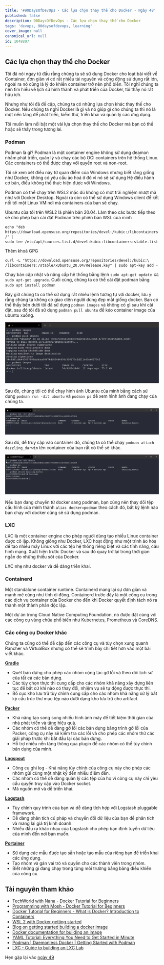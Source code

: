 ```yaml
---
title: '#90DaysOfDevOps - Các lựa chọn thay thế cho Docker - Ngày 48'
published: false
description: 90DaysOfDevOps - Các lựa chọn thay thế cho Docker
tags: 'devops, 90daysofdevops, learning'
cover_image: null
canonical_url: null
id: 1048807
---
```


## Các lựa chọn thay thế cho Docker

Tôi đã nói ngay từ đầu rằng chúng ta sẽ sử dụng Docker cho loạt bài viết về Container, đơn giản vì có rất nhiều tài nguyên và cộng động sử dụng rất lớn, ngoài ra nó cũng là lý do khiến container trở nên phổ biến. Tôi nghĩ chúng ta nên tìm hiểu về lịch sử hình thành và phát triển của Docker, tôi thấy nó rất hữu ích. 

Nhưng như tôi đã đề cập, chúng ta có những lựa chọn khác thay thế cho Docker. Nếu chúng ta nghĩ Docker là gì và nó giúp gì cho chúng ta thì nó là một nền tảng để phát triển, kiểm thử, triển khai và quản lý các ứng dụng.

Tôi muốn làm nổi bật một vài lựa chọn thay thế cho Docker mà bạn có thể hoặc sẽ thấy trong tương lai.

### Podman

Podman là gì? Podman là một container engine không sử dụng deamon nhằm phát triển, quản lý và chạy các bộ OCI containers trên hệ thống Linux. Các containers có thể được chạy với quyền root và non-root.

Tôi sẽ xem xét điều này từ quan điểm của Windows nhưng biết rằng giống như Docker, không có yêu cầu ảo hoá ở đó vì nó sẽ sử dụng Hệ điều hành cơ bản, điều không thể thực hiện được với Windows.

Podman có thể chạy trên WSL2 mặc dù không có một trải nghiệm mượt mà như với Docker Desktop. Ngoài ra còn có thể sử dụng Windows client để kết nối tới một Linux VM nơi mà containers của bạn sẽ chạy.

Ubuntu của tôi trên WSL2 là phiên bản 20.04. Làm theo các bước tiếp theo sẽ cho phép bạn cài đặt Podman trên phiên bản WSL của mình 

```Shell
echo "deb https://download.opensuse.org/repositories/devel:/kubic:/libcontainers:/stable/xUbuntu_20.04/ /" |
sudo tee /etc/apt/sources.list.d/devel:kubic:libcontainers:stable.list
```
Thêm khoá GPG

```Shell
curl -L "https://download.opensuse.org/repositories/devel:/kubic:\
/libcontainers:/stable/xUbuntu_20.04/Release.key" | sudo apt-key add -
```

Chạy bản cập nhật và nâng cấp hệ thống bằng lệnh `sudo apt-get update && sudo apt-get upgrade`. Cuối cùng, chúng ta có thể cài đặt podman bằng `sudo apt install podman`

Bây giờ chúng ta có thể sử dụng rất nhiều lệnh tương tự với docker, lưu ý rằng chúng ta không có giao diện người dùng đẹp mắt giống docker. Bạn có thể thấy bên dưới tôi đã sử dụng `podman images` và không có gì sau khi cài đặt, sau đó tôi đã sử dụng `podman pull ubuntu` để kéo container image của ubuntu xuống.

![](../../Days/Images/Day48_Containers1.png)

Sau đó, chúng tôi có thể chạy hình ảnh Ubuntu của mình bằng cách sử dụng `podman run -dit ubuntu` và `podman ps` để xem hình ảnh đang chạy của chúng ta.

![](../../Days/Images/Day48_Containers2.png)

Sau đó, để truy cập vào container đó, chúng ta có thể chạy `podman attach dazzling_darwin` tên container của bạn rất có thể sẽ khác.

![](../../Days/Images/Day48_Containers3.png)

Nếu bạn đang chuyển từ docker sang podman, bạn cũng nên thay đổi tệp cấu hình của mình thành `alias docker=podman` theo cách đó, bất kỳ lệnh nào bạn chạy với docker cũng sẽ sử dụng podman.

### LXC

LXC là một container engine cho phép người dùng tạo nhiều Linux container được cô lập. Không giống như Docker, LXC hoạt động như một trình ảo hóa để tạo nhiều máy Linux với các tệp hệ thống riêng biệt và các tính năng, cấu hình mạng. Xuất hiện trước Docker và sau đó quay trở lại trong thời gian ngắn do những thiếu sót của Docker.

LXC nhẹ như docker và dễ dàng triển khai.

### Containerd

Một standalone container runtime. Containerd mang lại sự đơn giản và mạnh mẽ cũng như tính di động. Containerd trước đây là một công cụ trong các dịch vụ container của Docker cho đến khi Docker quyết định tách nó ra thành một thành phần độc lập.

Một dự án trong Cloud Native Computing Foundation, nó được đặt cùng với các công cụ vùng chứa phổ biến như Kubernetes, Prometheus và CoreDNS.

### Các công cụ Docker khác

Chúng ta cũng có thể đề cập đến các công cụ và tùy chọn xung quanh Rancher và VirtualBox nhưng có thể sẽ trình bày chi tiết hơn vào một bài viết khác.

[**Gradle**](https://gradle.org/)

- Quét bản dựng cho phép các nhóm cộng tác gỡ lỗi và theo dõi lịch sử của tất cả các bản dựng.
- Các tùy chọn thực thi cung cấp cho các nhóm khả năng xây dựng liên tục để bất cứ khi nào có thay đổi, nhiệm vụ sẽ tự động được thực thi.
- Bố cục kho lưu trữ tùy chỉnh cung cấp cho các nhóm khả năng xử lý bất kỳ cấu trúc thư mục tệp nào dưới dạng kho lưu trữ cho artifact.

[**Packer**](https://packer.io/)

- Khả năng tạo song song nhiều hình ảnh máy để tiết kiệm thời gian của nhà phát triển và tăng hiệu quả.
- Các nhóm có thể dễ dàng gỡ lỗi các bản dựng bằng trình gỡ lỗi của Packer, công cụ này sẽ kiểm tra các lỗi và cho phép các nhóm thử các giải pháp trước khi bắt đầu lại các bản dựng.
- Hỗ trợ nhiều nền tảng thông qua plugin để các nhóm có thể tùy chỉnh bản dựng của mình.


[**Logspout**](https://github.com/gliderlabs/logspout)

- Công cụ ghi log - Khả năng tùy chỉnh của công cụ này cho phép các nhóm gửi cùng một nhật ký đến nhiều điểm đến.
- Các nhóm có thể dễ dàng quản lý các tệp của họ vì công cụ này chỉ yêu cầu quyền truy cập vào Docker socket.
- Mã nguồn mở và dễ triển khai.

[**Logstash**](https://www.elastic.co/products/logstash)

- Tùy chỉnh quy trình của bạn và dễ dàng tích hợp với Logstash pluggable framework.
- Dễ dàng phân tích cú pháp và chuyển đổi dữ liệu của bạn để phân tích và mang lại giá trị kinh doanh.
- Nhiều đầu ra khác nhau của Logstash cho phép bạn định tuyến dữ liệu của mình đến nơi bạn muốn.

[**Portainer**](https://www.portainer.io/)

- Sử dụng các mẫu được tạo sẵn hoặc tạo mẫu của riêng bạn để triển khai các ứng dụng.
- Tạo nhóm và gán vai trò và quyền cho các thành viên trong nhóm.
- Biết những gì đang chạy trong từng môi trường bằng bảng điều khiển của công cụ.

## Tài nguyên tham khảo

- [TechWorld with Nana - Docker Tutorial for Beginners](https://www.youtube.com/watch?v=3c-iBn73dDE)
- [Programming with Mosh - Docker Tutorial for Beginners](https://www.youtube.com/watch?v=pTFZFxd4hOI)
- [Docker Tutorial for Beginners - What is Docker? Introduction to Containers](https://www.youtube.com/watch?v=17Bl31rlnRM&list=WL&index=128&t=61s)
- [WSL 2 with Docker getting started](https://www.youtube.com/watch?v=5RQbdMn04Oc)
- [Blog on getting started building a docker image](https://stackify.com/docker-build-a-beginners-guide-to-building-docker-images/)
- [Docker documentation for building an image](https://docs.docker.com/develop/develop-images/dockerfile_best-practices/)
- [YAML Tutorial: Everything You Need to Get Started in Minute](https://www.cloudbees.com/blog/yaml-tutorial-everything-you-need-get-started)
- [Podman | Daemonless Docker | Getting Started with Podman](https://www.youtube.com/watch?v=Za2BqzeZjBk)
- [LXC - Guide to building an LXC Lab](https://www.youtube.com/watch?v=cqOtksmsxfg)

Hẹn gặp lại vào [ngày 49](day49.md)
